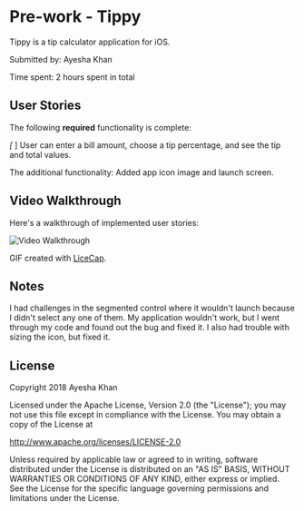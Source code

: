 # Pre-work - Tippy

Tippy is a tip calculator application for iOS.

Submitted by: Ayesha Khan

Time spent: 2 hours spent in total

## User Stories

The following **required** functionality is complete:

*[* ] User can enter a bill amount, choose a tip percentage, and see the tip and total values.

The additional functionality:
Added app icon image and launch screen. 


## Video Walkthrough 

Here's a walkthrough of implemented user stories:

<img src='https://youtu.be/SL6dkscjLck' title='Video Walkthrough' width='' alt='Video Walkthrough' />

GIF created with [LiceCap](http://www.cockos.com/licecap/).

## Notes

I had challenges in the segmented control where it wouldn't launch because I didn't select any one of them. My application wouldn't work, but I went through my code and found out the bug and fixed it. I also had trouble with sizing the icon, but fixed it.

## License

Copyright 2018 Ayesha Khan

Licensed under the Apache License, Version 2.0 (the "License");
you may not use this file except in compliance with the License.
You may obtain a copy of the License at

http://www.apache.org/licenses/LICENSE-2.0

Unless required by applicable law or agreed to in writing, software
distributed under the License is distributed on an "AS IS" BASIS,
WITHOUT WARRANTIES OR CONDITIONS OF ANY KIND, either express or implied.
See the License for the specific language governing permissions and
limitations under the License.
